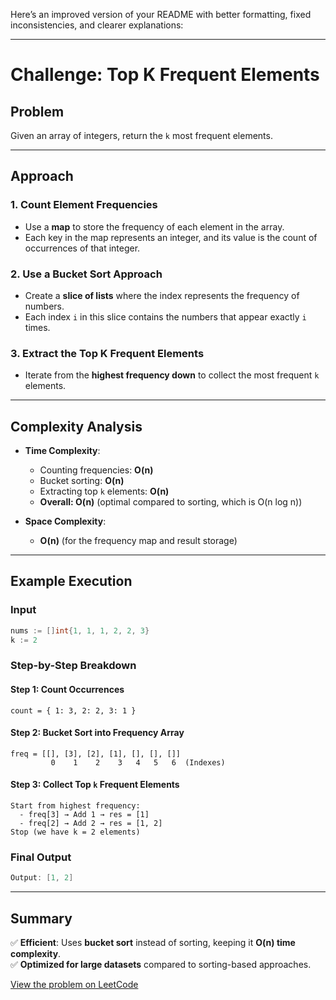 Here’s an improved version of your README with better formatting, fixed inconsistencies, and clearer explanations:  

---

# **Challenge: Top K Frequent Elements**

## **Problem**  
Given an array of integers, return the `k` most frequent elements.

---

## **Approach**  

### **1. Count Element Frequencies**
- Use a **map** to store the frequency of each element in the array.
- Each key in the map represents an integer, and its value is the count of occurrences of that integer.

### **2. Use a Bucket Sort Approach**
- Create a **slice of lists** where the index represents the frequency of numbers.
- Each index `i` in this slice contains the numbers that appear exactly `i` times.

### **3. Extract the Top K Frequent Elements**
- Iterate from the **highest frequency down** to collect the most frequent `k` elements.

---

## **Complexity Analysis**
- **Time Complexity**:  
  - Counting frequencies: **O(n)**  
  - Bucket sorting: **O(n)**  
  - Extracting top `k` elements: **O(n)**  
  - **Overall: O(n)** (optimal compared to sorting, which is O(n log n))

- **Space Complexity**:  
  - **O(n)** (for the frequency map and result storage)

---

## **Example Execution**
### **Input**
```go
nums := []int{1, 1, 1, 2, 2, 3}
k := 2
```

### **Step-by-Step Breakdown**
#### **Step 1: Count Occurrences**
```
count = { 1: 3, 2: 2, 3: 1 }
```

#### **Step 2: Bucket Sort into Frequency Array**
```
freq = [[], [3], [2], [1], [], [], []]
         0    1    2    3   4   5   6  (Indexes)
```

#### **Step 3: Collect Top `k` Frequent Elements**
```
Start from highest frequency:
  - freq[3] → Add 1 → res = [1]
  - freq[2] → Add 2 → res = [1, 2]
Stop (we have k = 2 elements)
```

### **Final Output**
```go
Output: [1, 2]
```

---

## **Summary**
✅ **Efficient**: Uses **bucket sort** instead of sorting, keeping it **O(n) time complexity**.  
✅ **Optimized for large datasets** compared to sorting-based approaches.  

[View the problem on LeetCode](https://leetcode.com/problems/top-k-elements-in-list/)  
